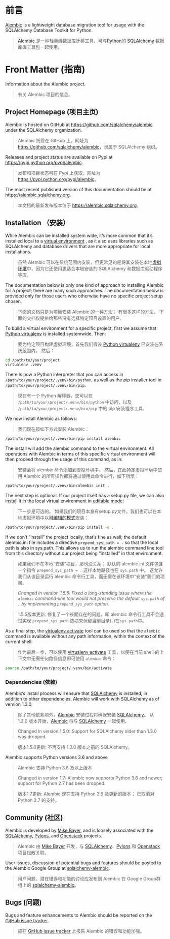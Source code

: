 # 前言

[Alembic]: https://alembic.sqlalchemy.org/
[Python]: https://www.python.org/
[SQLAlchemy]: https://docs.sqlalchemy.org/

[Alembic] is a lightweight database migration tool for usage with the SQLAlchemy Database Toolkit for Python.

> [Alembic] 是一种轻量级数据库迁移工具，可与[Python]的 [SQLAlchemy] 数据库库工具包一起使用。

[SQLAlchemy]: https://www.sqlalchemy.org/
[Pylons]: http://www.pylonsproject.org/
[Openstack]: http://www.openstack.org/
[sqlalchemy-alembic]: https://groups.google.com/group/sqlalchemy-alembic
[Mike Bayer]: http://techspot.zzzeek.org/
[virtualenv activate]: https://virtualenv.pypa.io/en/latest/userguide/#activate-script
[editable mode]: https://pip.pypa.io/en/stable/reference/pip_install/#editable-installs
[可编辑的模式]: https://pip.pypa.io/en/stable/reference/pip_install/#editable-installs
[Python virtualenv]: https://pypi.org/project/virtualenv/
[virtual environment]: https://docs.python.org/3/tutorial/venv.html
[虚拟环境]: https://docs.python.org/3/tutorial/venv.html
[GitHub issue tracker]: https://github.com/sqlalchemy/alembic/issues/

# Front Matter (指南)

Information about the Alembic project.

> 有关 Alembic 项目的信息。

## Project Homepage (项目主页)

Alembic is hosted on GitHub at <https://github.com/sqlalchemy/alembic> under the SQLAlchemy organization.

> Alembic 托管在 GitHub 上，网址为 <https://github.com/sqlalchemy/alembic>，隶属于 SQLAlchemy 组织。

Releases and project status are available on Pypi at <https://pypi.python.org/pypi/alembic>.

> 发布和项目状态可在 Pypi 上获取，网址为 <https://pypi.python.org/pypi/alembic>。

The most recent published version of this documentation should be at <https://alembic.sqlalchemy.org>.

> 本文档的最新发布版本位于 <https://alembic.sqlalchemy.org>。

## Installation （安装）

While Alembic can be installed system wide, it’s more common that it’s installed local to a [virtual environment] , as it also uses libraries such as SQLAlchemy and database drivers that are more appropriate for local installations.

> 虽然 Alembic 可以在系统范围内安装，但更常见的是将其安装在本地[虚拟环境]中，因为它还使用更适合本地安装的 SQLAlchemy 和数据库驱动程序等库。

The documentation below is only one kind of approach to installing Alembic for a project; there are many such approaches. The documentation below is provided only for those users who otherwise have no specific project setup chosen.

> 下面的文档只是为项目安装 Alembic 的一种方法； 有很多这样的方法。 下面的文档仅提供给那些没有选择特定项目设置的用户。

To build a virtual environment for a specific project, first we assume that [Python virtualenv] is installed systemwide. Then:

> 要为特定项目构建虚拟环境，首先我们假设 [Python virtualenv] 已安装在系统范围内。 然后：

```bash
cd /path/to/your/project
virtualenv .venv
```

There is now a Python interpreter that you can access in `/path/to/your/project/.venv/bin/python`, as well as the pip installer tool in `/path/to/your/project/.venv/bin/pip`.

> 现在有一个 Python 解释器，您可以在 `/path/to/your/project/.venv/bin/python` 中访问，以及 `/path/to/your/project/.venv/bin/pip` 中的 pip 安装程序工具.

We now install Alembic as follows:

> 我们现在按如下方式安装 Alembic：

```bash
/path/to/your/project/.venv/bin/pip install alembic
```

The install will add the alembic command to the virtual environment. All operations with Alembic in terms of this specific virtual environment will then proceed through the usage of this command, as in:

> 安装会将 alembic 命令添加到虚拟环境中。 然后，在此特定虚拟环境中使用 Alembic 的所有操作都将通过使用此命令进行，如下所示：

```bash
/path/to/your/project/.venv/bin/alembic init .
```

The next step is optional. If our project itself has a setup.py file, we can also install it in the local virtual environment in [editable mode]:

> 下一步是可选的。 如果我们的项目本身有setup.py文件，我们也可以在本地虚拟环境中以[可编辑的模式]安装：

```bash
/path/to/your/project/.venv/bin/pip install -e .
```

If we don’t “install” the project locally, that’s fine as well; the default alembic.ini file includes a directive `prepend_sys_path = .` so that the local path is also in sys.path. This allows us to run the alembic command line tool from this directory without our project being “installed” in that environment.

> 如果我们不在本地“安装”项目，那也没关系； 默认的 alembic.ini 文件包含一个指令 `prepend_sys_path = .` 这样本地路径也在 `sys.path` 中。 这允许我们从该目录运行 alembic 命令行工具，而无需在该环境中“安装”我们的项目。

> *Changed in version 1.5.5: Fixed a long-standing issue where the `alembic` command-line tool would not preserve the default `sys.path` of `.` by implementing `prepend_sys_path` option.*

> 1.5.5版本更新: 修复了一个长期存在的问题，即 alembic 命令行工具不会通过实现 `prepend_sys_path` 选项来保留当前目录(`.`)在`sys.path`中。

As a final step, the [virtualenv activate] tool can be used so that the `alembic` command is available without any path information, within the context of the current shell:

> 作为最后一步，可以使用 [virtualenv activate] 工具，以便在当前 shell 的上下文中无需任何路径信息即可使用 `alembic` 命令：

```bash
source /path/to/your/project/.venv/bin/activate
```

### Dependencies (依赖)

Alembic’s install process will ensure that [SQLAlchemy] is installed, in addition to other dependencies. Alembic will work with SQLAlchemy as of version 1.3.0.

> 除了其他依赖项外，[Alembic] 安装过程将确保安装 [SQLAlchemy]。 从 1.3.0 版本开始，[Alembic] 将与 [SQLAlchemy] 一起使用。

> Changed in version 1.5.0: Support for SQLAlchemy older than 1.3.0 was dropped.

> 版本1.5.0更新: 不再支持 1.3.0 版本之前的 SQLAlchemy。

Alembic supports Python versions 3.6 and above

> Alembic 支持 Python 3.6 及以上版本

> Changed in version 1.7: Alembic now supports Python 3.6 and newer; support for Python 2.7 has been dropped.

> 版本1.7更新: Alembic 现在支持 Python 3.6 及更新的版本； 已取消对 Python 2.7 的支持。

## Community (社区)

Alembic is developed by [Mike Bayer], and is loosely associated with the [SQLAlchemy], [Pylons], and [Openstack] projects.

> Alembic 由 [Mike Bayer] 开发，与 [SQLAlchemy]、[Pylons] 和 [Openstack] 项目松散关联。

User issues, discussion of potential bugs and features should be posted to the Alembic Google Group at [sqlalchemy-alembic].

> 用户问题、潜在错误和功能的讨论应发布到 Alembic 在 Google Group群组上的 [sqlalchemy-alembic]。

## Bugs (问题)

Bugs and feature enhancements to Alembic should be reported on the [GitHub issue tracker].

> 应在 [GitHub issue tracker] 上报告 Alembic 的错误和功能加强。

